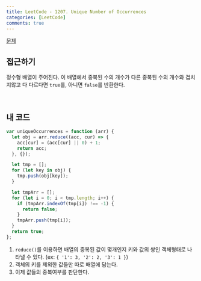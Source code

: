 ```yaml
---
title: LeetCode - 1207. Unique Number of Occurrences
categories: [LeetCode]
comments: true
---
```


[문제](https://leetcode.com/problems/make-two-arrays-equal-by-reversing-sub-arrays/)

## 접근하기

정수형 배열이 주어진다. 이 배열에서 중복된 수의 개수가 다른 중복된 수의 개수와 겹치지않고 다 다르다면 `true`를, 아니면 `false`를 반환한다.

<br>

## 내 코드

```js
var uniqueOccurrences = function (arr) {
  let obj = arr.reduce((acc, cur) => {
    acc[cur] = (acc[cur] || 0) + 1;
    return acc;
  }, {});

  let tmp = [];
  for (let key in obj) {
    tmp.push(obj[key]);
  }

  let tmpArr = [];
  for (let i = 0; i < tmp.length; i++) {
    if (tmpArr.indexOf(tmp[i]) !== -1) {
      return false;
    }
    tmpArr.push(tmp[i]);
  }
  return true;
};
```

1. `reduce()`를 이용하면 배열의 중복된 값이 몇개인지 키와 값의 쌍인 객체형태로 나타낼 수 있다. (ex: `{ '1': 3, '2': 2, '3': 1 }`)
2. 객체의 키를 제외한 값들만 따로 배열에 담는다.
3. 이제 값들의 중복여부를 판단한다.
